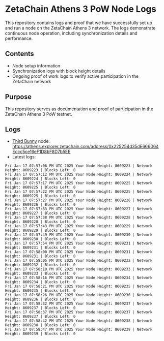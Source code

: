 # ZetaChain Athens 3 PoW Node Logs
This repository contains logs and proof that we have successfully set up and run a node on the ZetaChain Athens 3 network. The logs demonstrate continuous node operation, including synchronization details and performance.

## Contents
- Node setup information
- Synchronization logs with block height details
- Ongoing proof of work logs to verify active participation in the ZetaChain network

## Purpose
This repository serves as documentation and proof of participation in the ZetaChain Athens 3 PoW testnet.

## Logs

- [Third Bunny](https://thirdbunny.xyz/) node: https://athens.explorer.zetachain.com/address/0x225254d35dE666064Eccc5ce16eF1D8bF8D7b5EE
- Latest logs:
```
Fri Jan 17 07:57:06 PM UTC 2025 Your Node Height: 8609223 | Network Height: 8609223 | Blocks Left: 0
Fri Jan 17 07:57:12 PM UTC 2025 Your Node Height: 8609224 | Network Height: 8609224 | Blocks Left: 0
Fri Jan 17 07:57:17 PM UTC 2025 Your Node Height: 8609225 | Network Height: 8609225 | Blocks Left: 0
Fri Jan 17 07:57:22 PM UTC 2025 Your Node Height: 8609225 | Network Height: 8609225 | Blocks Left: 0
Fri Jan 17 07:57:27 PM UTC 2025 Your Node Height: 8609226 | Network Height: 8609226 | Blocks Left: 0
Fri Jan 17 07:57:33 PM UTC 2025 Your Node Height: 8609227 | Network Height: 8609227 | Blocks Left: 0
Fri Jan 17 07:57:38 PM UTC 2025 Your Node Height: 8609228 | Network Height: 8609228 | Blocks Left: 0
Fri Jan 17 07:57:43 PM UTC 2025 Your Node Height: 8609229 | Network Height: 8609229 | Blocks Left: 0
Fri Jan 17 07:57:49 PM UTC 2025 Your Node Height: 8609230 | Network Height: 8609230 | Blocks Left: 0
Fri Jan 17 07:57:54 PM UTC 2025 Your Node Height: 8609231 | Network Height: 8609231 | Blocks Left: 0
Fri Jan 17 07:58:00 PM UTC 2025 Your Node Height: 8609231 | Network Height: 8609231 | Blocks Left: 0
Fri Jan 17 07:58:05 PM UTC 2025 Your Node Height: 8609232 | Network Height: 8609232 | Blocks Left: 0
Fri Jan 17 07:58:10 PM UTC 2025 Your Node Height: 8609233 | Network Height: 8609233 | Blocks Left: 0
Fri Jan 17 07:58:16 PM UTC 2025 Your Node Height: 8609234 | Network Height: 8609234 | Blocks Left: 0
Fri Jan 17 07:58:21 PM UTC 2025 Your Node Height: 8609235 | Network Height: 8609235 | Blocks Left: 0
Fri Jan 17 07:58:26 PM UTC 2025 Your Node Height: 8609236 | Network Height: 8609236 | Blocks Left: 0
Fri Jan 17 07:58:32 PM UTC 2025 Your Node Height: 8609237 | Network Height: 8609237 | Blocks Left: 0
Fri Jan 17 07:58:37 PM UTC 2025 Your Node Height: 8609237 | Network Height: 8609237 | Blocks Left: 0
Fri Jan 17 07:58:42 PM UTC 2025 Your Node Height: 8609238 | Network Height: 8609238 | Blocks Left: 0
Fri Jan 17 07:58:47 PM UTC 2025 Your Node Height: 8609239 | Network Height: 8609239 | Blocks Left: 0
```

